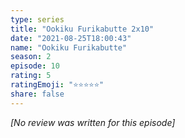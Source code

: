 ```yaml
---
type: series
title: "Ookiku Furikabutte 2x10"
date: "2021-08-25T18:00:43"
name: "Ookiku Furikabutte"
season: 2
episode: 10
rating: 5
ratingEmoji: "⭐️⭐️⭐️⭐️⭐️"
share: false
---
```


*[No review was written for this episode]*
